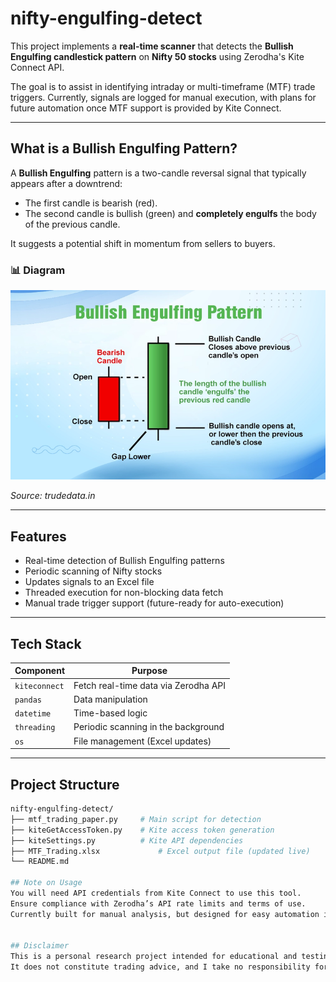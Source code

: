 # nifty-engulfing-detect
This project implements a **real-time scanner** that detects the **Bullish Engulfing candlestick pattern** on **Nifty 50 stocks** using Zerodha's Kite Connect API.

The goal is to assist in identifying intraday or multi-timeframe (MTF) trade triggers. Currently, signals are logged for manual execution, with plans for future automation once MTF support is provided by Kite Connect.

---

## What is a Bullish Engulfing Pattern?

A **Bullish Engulfing** pattern is a two-candle reversal signal that typically appears after a downtrend:
- The first candle is bearish (red).
- The second candle is bullish (green) and **completely engulfs** the body of the previous candle.

It suggests a potential shift in momentum from sellers to buyers.

### 📊 Diagram

![Bullish Engulfing](images/bullish_engulfing.png)

_Source: trudedata.in_

---

## Features

- Real-time detection of Bullish Engulfing patterns
- Periodic scanning of Nifty stocks
- Updates signals to an Excel file
- Threaded execution for non-blocking data fetch
- Manual trade trigger support (future-ready for auto-execution)

---

## Tech Stack

| Component        | Purpose                                |
|------------------|----------------------------------------|
| `kiteconnect`    | Fetch real-time data via Zerodha API   |
| `pandas`         | Data manipulation                      |
| `datetime`       | Time-based logic                       |
| `threading`      | Periodic scanning in the background    |
| `os`             | File management (Excel updates)        |

---
## Project Structure

```bash
nifty-engulfing-detect/
├── mtf_trading_paper.py     # Main script for detection
├── kiteGetAccessToken.py    # Kite access token generation
├── kiteSettings.py          # Kite API dependencies
├── MTF_Trading.xlsx             # Excel output file (updated live)
└── README.md

## Note on Usage
You will need API credentials from Kite Connect to use this tool.
Ensure compliance with Zerodha’s API rate limits and terms of use.
Currently built for manual analysis, but designed for easy automation in the future.


## Disclaimer
This is a personal research project intended for educational and testing purposes.
It does not constitute trading advice, and I take no responsibility for any financial outcomes.

